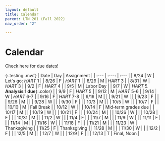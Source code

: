 ```yaml
---
layout: default
title: Calendar
parent: LTN 201 (Fall 2022)
nav_order: "2"

---
```

# Calendar

Check here for due dates!

{:.testing .mwf}
| Date | Day | Assignment |
| :--- | :---: | :--- |
| 8/24 | W | Let's go: *HART* 1 |
| 8/26 | F | *HART* 1 |
| 8/29 | M | *HART* 3 |
| 8/31 | W | *HART* 3 |
| 9/2 | F | *HART* 4 |
| 9/5 | M | Labor Day |
| 9/7 | W | *HART* 5. **Analysis 1 due**{:.color} |
| 9/9 | F | *HART* 5 |
| 9/12 | M | *HART* 5-6 |
| 9/14 | W | *HART* 6-7 |
| 9/16 | F | *HART* 7-8 |
| 9/19 | M |  |
| 9/21 | W |  |
| 9/23 | F |  |
| 9/26 | M |  |
| 9/28 | W |  |
| 9/30 | F |  |
| 10/3 | M |  |
| 10/5 | W |  |
| 10/7 | F |  |
| 10/10 | M | Fall Break |
| 10/12 | W |  |
| 10/14 | F | Mid-term grades due |
| 10/17 | M |  |
| 10/19 | W |  |
| 10/21 | F |  |
| 10/24 | M |  |
| 10/26 | W |  |
| 10/28 | F |  |
| 10/31 | M |  |
| 11/2 | W |  |
| 11/4 | F |  |
| 11/7 | M |  |
| 11/9 | W |  |
| 11/11 | F |  |
| 11/14 | M |  |
| 11/16 | W |  |
| 11/18 | F |  |
| 11/21 | M |  |
| 11/23 | W | Thanksgiving |
| 11/25 | F | Thanksgiving |
| 11/28 | M |  |
| 11/30 | W |  |
| 12/2 | F |  |
| 12/5 | M |  |
| 12/7 | W |  |
| 12/9 | F |  |
| 12/13 | T | Final, Noon |
